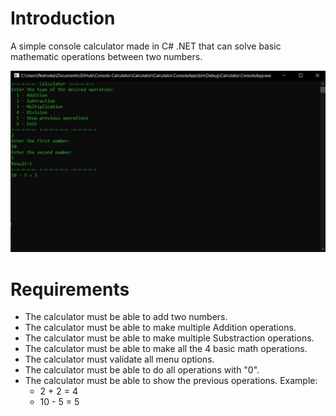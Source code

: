 # Introduction
A simple console calculator made in C# .NET that can solve basic mathematic operations between two numbers.

![alt text](https://raw.githubusercontent.com/pedro-ca/Console-Calculator/main/Screenshot.JPG)

# Requirements
   - The calculator must be able to add two numbers.
   - The calculator must be able to make multiple Addition operations.
   - The calculator must be able to make multiple Substraction operations.
   - The calculator must be able to make all the 4 basic math operations.
   - The calculator must validate all menu options.
   - The calculator must be able to do all operations with "0".
   - The calculator must be able to show the previous operations. Example:
     - 2 + 2 = 4
     - 10 - 5 = 5
